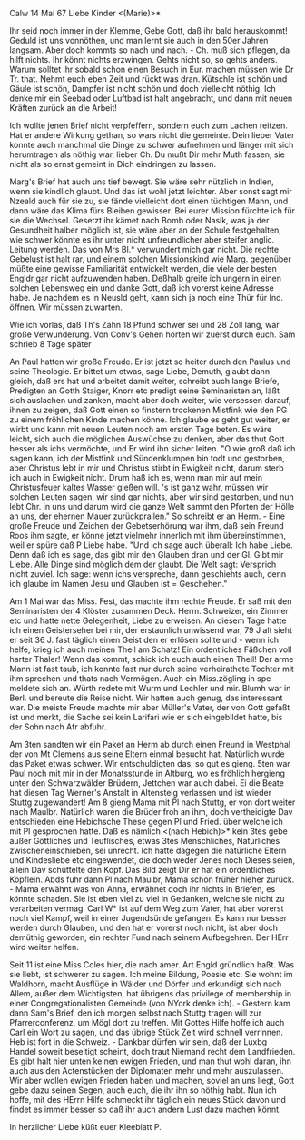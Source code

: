  Calw 14 Mai 67
Liebe Kinder <(Marie)>*

Ihr seid noch immer in der Klemme, Gebe Gott, daß ihr bald herauskommt! Geduld ist uns vonnöthen, und man lernt sie auch in den 50er Jahren langsam. Aber doch kommts so nach und nach. - Ch. muß sich pflegen, da hilft nichts. Ihr könnt nichts erzwingen. Gehts nicht so, so gehts anders. Warum solltet ihr sobald schon einen Besuch in Eur. machen müssen wie Dr Tr. that. Nehmt euch eben Zeit und rückt was dran. Kütschle ist schön und Gäule ist schön, Dampfer ist nicht schön und doch vielleicht nöthig. Ich denke mir ein Seebad oder Luftbad ist halt angebracht, und dann mit neuen Kräften zurück an die Arbeit!

Ich wollte jenen Brief nicht verpfeffern, sondern euch zum Lachen reitzen. Hat er andere Wirkung gethan, so wars nicht die gemeinte. Dein lieber Vater konnte auch manchmal die Dinge zu schwer aufnehmen und länger mit sich herumtragen als nöthig war, lieber Ch. Du mußt Dir mehr Muth fassen, sie nicht als so ernst gemeint in Dich eindringen zu lassen.

Marg's Brief hat auch uns tief bewegt. Sie wäre sehr nützlich in Indien, wenn sie kindlich glaubt. Und das ist wohl jetzt leichter. Aber sonst sagt mir Nzeald auch für sie zu, sie fände vielleicht dort einen tüchtigen Mann, und dann wäre das Klima fürs Bleiben gewisser. Bei eurer Mission fürchte ich für sie die Wechsel. Gesetzt ihr kämet nach Bomb oder Nasik, was ja der Gesundheit halber möglich ist, sie wäre aber an der Schule festgehalten, wie schwer könnte es ihr unter nicht unfreundlicher aber steifer anglic. Leitung werden. Das von Mrs Bl.<unt>* verwundert mich gar nicht. Die rechte Gebelust ist halt rar, und einem solchen Missionskind wie Marg. gegenüber müßte eine gewisse Familiarität entwickelt werden, die viele der besten Engldr gar nicht aufzuwenden haben. Deßhalb greife ich ungern in einen solchen Lebensweg ein und danke Gott, daß ich vorerst keine Adresse habe. Je nachdem es in Neusld geht, kann sich ja noch eine Thür für Ind. öffnen. Wir müssen zuwarten.

Wie ich vorlas, daß Th's Zahn 18 Pfund schwer sei und 28 Zoll lang, war große Verwunderung. Von Conv's Gehen hörten wir zuerst durch euch. Sam schrieb 8 Tage später

An Paul hatten wir große Freude. Er ist jetzt so heiter durch den Paulus und seine Theologie. Er bittet um etwas, sage Liebe, Demuth, glaubt dann gleich, daß ers hat und arbeitet damit weiter, schreibt auch lange Briefe, Predigten an Gotth Staiger, Knorr etc predigt seine Seminaristen an, läßt sich auslachen und zanken, macht aber doch weiter, wie versessen darauf, ihnen zu zeigen, daß Gott einen so finstern trockenen Mistfink wie den PG zu einem fröhlichen Kinde machen könne. Ich glaube es geht gut weiter, er wirbt und kann mit neuen Leuten noch am ersten Tage beten. Es wäre leicht, sich auch die möglichen Auswüchse zu denken, aber das thut Gott besser als ichs vermöchte, und Er wird ihn sicher leiten. "O wie groß daß ich sagen kann, ich der Mistfink und Sündenklumpen bin todt und gestorben, aber Christus lebt in mir und Christus stirbt in Ewigkeit nicht, darum sterb ich auch in Ewigkeit nicht. Drum haß ich es, wenn man mir auf mein Christusfeuer kaltes Wasser gießen will. 's ist ganz wahr, müssen wir solchen Leuten sagen, wir sind gar nichts, aber wir sind gestorben, und nun lebt Chr. in uns und darum wird die ganze Welt sammt den Pforten der Hölle an uns, der ehernen Mauer zurückprallen." So schreibt er an Herm. - Eine große Freude und Zeichen der Gebetserhörung war ihm, daß sein Freund Roos ihm sagte, er könne jetzt vielmehr innerlich mit ihm übereinstimmen, weil er spüre daß P Liebe habe. "Und ich sage auch überall: Ich habe Liebe. Denn daß ich es sage, das gibt mir den Glauben dran und der Gl. Gibt mir Liebe. Alle Dinge sind möglich dem der glaubt. Die Welt sagt: Versprich nicht zuviel. Ich sage: wenn ichs verspreche, dann geschiehts auch, denn ich glaube im Namen Jesu und Glauben ist = Geschehen."

Am 1 Mai war das Miss. Fest, das machte ihm rechte Freude. Er saß mit den Seminaristen der 4 Klöster zusammen Deck. Herm. Schweizer, ein Zimmer etc und hatte nette Gelegenheit, Liebe zu erweisen. An diesem Tage hatte ich einen Geisterseher bei mir, der erstaunlich unwissend war, 79 J alt sieht er seit 36 J. fast täglich einen Geist den er erlösen sollte und - wenn ich helfe, krieg ich auch meinen Theil am Schatz! Ein ordentliches Fäßchen voll harter Thaler! Wenn das kommt, schick ich euch auch einen Theil! Der arme Mann ist fast taub, ich konnte fast nur durch seine verheirathete Tochter mit ihm sprechen und thats nach Vermögen. Auch ein Miss.zögling in spe meldete sich an. Würth redete mit Wurm und Lechler und mir. Blumh war in Berl. und bereute die Reise nicht. Wir hatten auch genug, das interessant war. Die meiste Freude machte mir aber Müller's Vater, der von Gott gefaßt ist und merkt, die Sache sei kein Larifari wie er sich eingebildet hatte, bis der Sohn nach Afr abfuhr.

Am 3ten sandten wir ein Paket an Herm ab durch einen Freund in Westphal der von Mt Clemens aus seine Eltern einmal besucht hat. Natürlich wurde das Paket etwas schwer. Wir entschuldigten das, so gut es gieng. 5ten war Paul noch mit mir in der Monatsstunde in Altburg, wo es fröhlich hergieng unter den Schwarzwälder Brüdern, Jettchen war auch dabei. Ei die Beate hat diesen Tag Werner's Anstalt in Altensteig verlassen und ist wieder Stuttg zugewandert! Am 8 gieng Mama mit Pl nach Stuttg, er von dort weiter nach Maulbr. Natürlich waren die Brüder froh an ihm, doch vertheidigte Dav entschieden eine Hebichsche These gegen Pl und Fried. über welche ich mit Pl gesprochen hatte. Daß es nämlich <(nach Hebich)>* kein 3tes gebe außer Göttliches und Teuflisches, etwas 3tes Menschliches, Natürliches zwischeneinschieben, sei unrecht. Ich hatte dagegen die natürliche Eltern und Kindesliebe etc eingewendet, die doch weder Jenes noch Dieses seien, allein Dav schüttelte den Kopf. Das Bild zeigt Dir er hat ein ordentliches Köpflein. Abds fuhr dann Pl nach Maulbr, Mama schon früher hieher zurück. - Mama erwähnt was von Anna, erwähnet doch ihr nichts in Briefen, es könnte schaden. Sie ist eben viel zu viel in Gedanken, welche sie nicht zu verarbeiten vermag. Carl W<eigle>* ist auf dem Weg zum Vater, hat aber vorerst noch viel Kampf, weil in einer Jugendsünde gefangen. Es kann nur besser werden durch Glauben, und den hat er vorerst noch nicht, ist aber doch demüthig geworden, ein rechter Fund nach seinem Aufbegehren. Der HErr wird weiter helfen.

Seit 11 ist eine Miss Coles hier, die nach amer. Art Engld gründlich haßt. Was sie liebt, ist schwerer zu sagen. Ich meine Bildung, Poesie etc. Sie wohnt im Waldhorn, macht Ausflüge in Wälder und Dörfer und erkundigt sich nach Allem, außer dem Wichtigsten, hat übrigens das privilege of membership in einer Congregationalisten Gemeinde (von NYork denke ich). - Gestern kam dann Sam's Brief, den ich morgen selbst nach Stuttg tragen will zur Pfarrerconferenz, um Mögl dort zu treffen. Mit Gottes Hilfe hoffe ich auch Carl ein Wort zu sagen, und das übrige Stück Zeit wird schnell verrinnen. Heb ist fort in die Schweiz. - Dankbar dürfen wir sein, daß der Luxbg Handel soweit beseitigt scheint, doch traut Niemand recht dem Landfrieden. Es gibt halt hier unten keinen ewigen Frieden, und man thut wohl daran, ihn auch aus den Actenstücken der Diplomaten mehr und mehr auszulassen. Wir aber wollen ewigen Frieden haben und machen, soviel an uns liegt, Gott gebe dazu seinen Segen, auch euch, die ihr ihn so nöthig habt. Nun ich hoffe, mit des HErrn Hilfe schmeckt ihr täglich ein neues Stück davon und findet es immer besser so daß ihr auch andern Lust dazu machen könnt.

 In herzlicher Liebe küßt euer Kleeblatt
 P.
